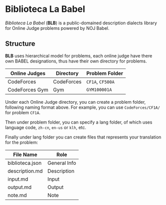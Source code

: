 # Biblioteca La Babel
*Biblioteca La Babel* (**BLB**) is a public-domained description dialects library for Online Judge problems powered by NOJ Babel.

## Structure
**BLB** uses hierarchical model for problems, each online judge have there own BABEL designations, thus have their own directory for problems.

|Online Judges|Directory|Problem Folder|
|-------------|---------|-------------|
|CodeForces|CodeForces|`CF1A`, `CF500A`|
|CodeForces Gym|Gym|`GYM100001A`|

Under each Online Judge directory, you can create a problem folder, following naming format above. For example, you can use `CodeForces/CF1A/` for problem `CF1A`.

Then under problem folder, you can specify a lang folder, of which uses language code, `zh-cn`, `en-us` or `klh`, etc.

Finally under lang folder you can create files that represents your translation for the problem:

|File Name|Role|
|---------|----|
|biblioteca.json| General Info |
|description.md| Description |
|input.md| Input |
|output.md| Output |
|note.md| Note |
